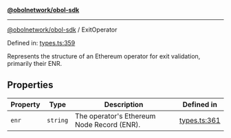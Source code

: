 [**@obolnetwork/obol-sdk**](../index.md)

***

[@obolnetwork/obol-sdk](../index.md) / ExitOperator

Defined in: [types.ts:359](https://github.com/ObolNetwork/obol-sdk/blob/d77f4594233f658ddb52882926187420144e316d/src/types.ts#L359)

Represents the structure of an Ethereum operator for exit validation, primarily their ENR.

## Properties

| Property | Type | Description | Defined in |
| ------ | ------ | ------ | ------ |
| <a id="enr"></a> `enr` | `string` | The operator's Ethereum Node Record (ENR). | [types.ts:361](https://github.com/ObolNetwork/obol-sdk/blob/d77f4594233f658ddb52882926187420144e316d/src/types.ts#L361) |

